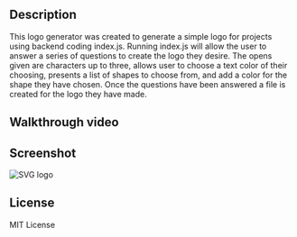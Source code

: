 ## Description

This logo generator was created to generate a simple logo for projects using backend coding index.js. Running index.js will allow the user to answer a series of questions to create the logo they desire. The opens given are characters up to three, allows user to choose a text color of their choosing, presents a list of shapes to choose from, and add a color for the shape they have chosen. Once the questions have been answered a file is created for the logo they have made. 

## Walkthrough video


## Screenshot
![SVG logo](https://github.com/benjaminescobar1/logo-generator/assets/135399618/bd990a20-9d9d-4d7f-be4c-d17796c223f9)


## License

MIT License
